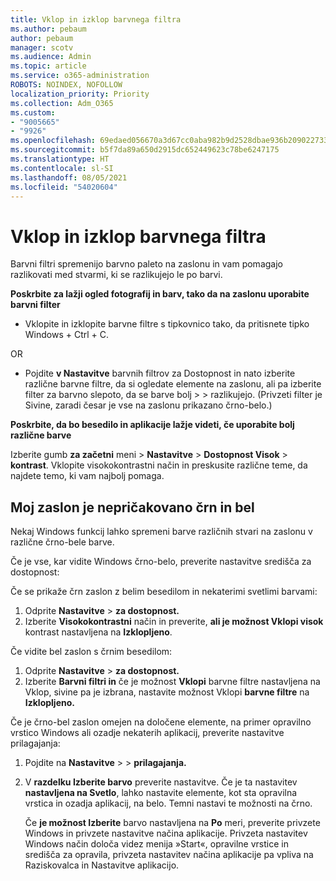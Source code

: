 ```yaml
---
title: Vklop in izklop barvnega filtra
ms.author: pebaum
author: pebaum
manager: scotv
ms.audience: Admin
ms.topic: article
ms.service: o365-administration
ROBOTS: NOINDEX, NOFOLLOW
localization_priority: Priority
ms.collection: Adm_O365
ms.custom:
- "9005665"
- "9926"
ms.openlocfilehash: 69edaed056670a3d67cc0aba982b9d2528dbae936b209022733205efcf421062
ms.sourcegitcommit: b5f7da89a650d2915dc652449623c78be6247175
ms.translationtype: HT
ms.contentlocale: sl-SI
ms.lasthandoff: 08/05/2021
ms.locfileid: "54020604"
---
```

# <a name="turn-on-and-off-color-filter"></a>Vklop in izklop barvnega filtra

Barvni filtri spremenijo barvno paleto na zaslonu in vam pomagajo razlikovati med stvarmi, ki se razlikujejo le po barvi.

**Poskrbite za lažji ogled fotografij in barv, tako da na zaslonu uporabite barvni filter**

- Vklopite in izklopite barvne filtre s tipkovnico tako, da pritisnete tipko Windows + Ctrl + C. 

OR

- Pojdite **v Nastavitve** barvnih filtrov za Dostopnost in nato izberite različne barvne filtre, da si ogledate elemente na zaslonu, ali pa izberite filter za barvno slepoto, da se barve bolj  >    >  razlikujejo.  (Privzeti filter je Sivine, zaradi česar je vse na zaslonu prikazano črno-belo.)

**Poskrbite, da bo besedilo in aplikacije lažje videti, če uporabite bolj različne barve**  

Izberite gumb **za začetni** meni > **Nastavitve**  >  **Dostopnost Visok**  >  **kontrast**. Vklopite visokokontrastni način in preskusite različne teme, da najdete temo, ki vam najbolj pomaga.

## <a name="my-screen-is-unexpectedly-black-and-white"></a>Moj zaslon je nepričakovano črn in bel

Nekaj Windows funkcij lahko spremeni barve različnih stvari na zaslonu v različne črno-bele barve.

Če je vse, kar vidite Windows črno-belo, preverite nastavitve središča za dostopnost:

Če se prikaže črn zaslon z belim besedilom in nekaterimi svetlimi barvami:  

1. Odprite **Nastavitve**  >  **za dostopnost.**  
1. Izberite **Visokokontrastni** način in preverite, **ali je možnost Vklopi visok** kontrast nastavljena na **Izklopljeno**.

Če vidite bel zaslon s črnim besedilom:  

1. Odprite **Nastavitve**  >  **za dostopnost.**  
1. Izberite **Barvni filtri in** če je  možnost  **Vklopi** barvne filtre nastavljena na Vklop, sivine pa je izbrana, nastavite možnost Vklopi **barvne filtre** na **Izklopljeno.**

Če je črno-bel zaslon omejen na določene elemente, na primer opravilno vrstico Windows ali ozadje nekaterih aplikacij, preverite nastavitve prilagajanja:

1. Pojdite na **Nastavitve**  >    >  **prilagajanja.**

1. V **razdelku Izberite barvo** preverite nastavitve. Če je ta nastavitev **nastavljena na Svetlo**, lahko nastavite elemente, kot sta opravilna vrstica in ozadja aplikacij, na belo. Temni nastavi te možnosti na črno.  

    Če **je možnost Izberite** barvo nastavljena na **Po** meri, preverite privzete Windows in privzete nastavitve načina aplikacije. Privzeta nastavitev Windows način določa videz menija »Start«, opravilne vrstice in središča za opravila, privzeta nastavitev načina aplikacije pa vpliva na Raziskovalca in Nastavitve aplikacijo.


